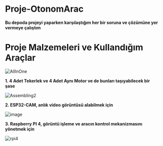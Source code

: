 # Proje-OtonomArac
 
**Bu depoda projeyi yaparken karşılaştığım her bir soruna ve çözümüne yer vermeye çalıştım**

# Proje Malzemeleri ve Kullandığım Araçlar

![AllInOne](https://user-images.githubusercontent.com/80072131/128005403-8fd966f7-5775-43d9-9e8d-3e968db9c4f5.jpg)

**1. 4 Adet Tekerlek ve 4 Adet Aynı Motor ve de bunları taşıyabilecek bir şase**

![Assembling2](https://user-images.githubusercontent.com/80072131/128005931-70a7b321-ec60-4876-b8b0-87bcebe70b10.jpg)

**2. ESP32-CAM, anlık video görüntüsü alabilmek için**

![image](https://user-images.githubusercontent.com/80072131/128006070-f3ad16a5-b747-4c63-b7bb-8c299a307f82.png)

**3. Raspberry PI 4, görüntü işleme ve aracın kontrol mekanizmasını yönetmek için**

![rpi4](https://user-images.githubusercontent.com/80072131/128006646-8b8670ad-a408-40d5-8d67-5edc152e84a4.jpg)





